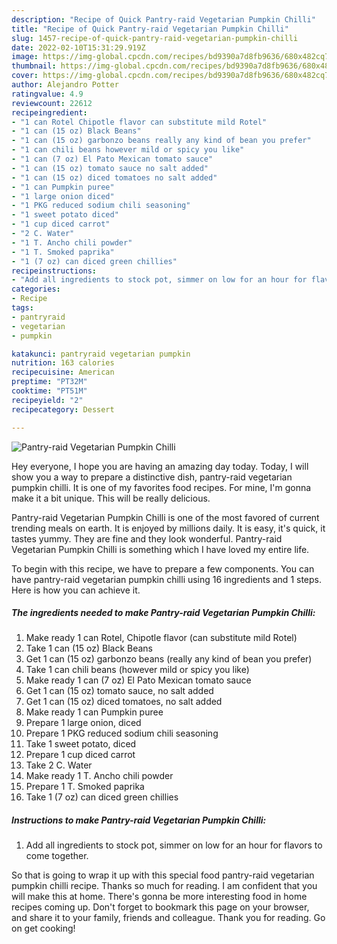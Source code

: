 ```yaml
---
description: "Recipe of Quick Pantry-raid Vegetarian Pumpkin Chilli"
title: "Recipe of Quick Pantry-raid Vegetarian Pumpkin Chilli"
slug: 1457-recipe-of-quick-pantry-raid-vegetarian-pumpkin-chilli
date: 2022-02-10T15:31:29.919Z
image: https://img-global.cpcdn.com/recipes/bd9390a7d8fb9636/680x482cq70/pantry-raid-vegetarian-pumpkin-chilli-recipe-main-photo.jpg
thumbnail: https://img-global.cpcdn.com/recipes/bd9390a7d8fb9636/680x482cq70/pantry-raid-vegetarian-pumpkin-chilli-recipe-main-photo.jpg
cover: https://img-global.cpcdn.com/recipes/bd9390a7d8fb9636/680x482cq70/pantry-raid-vegetarian-pumpkin-chilli-recipe-main-photo.jpg
author: Alejandro Potter
ratingvalue: 4.9
reviewcount: 22612
recipeingredient:
- "1 can Rotel Chipotle flavor can substitute mild Rotel"
- "1 can (15 oz) Black Beans"
- "1 can (15 oz) garbonzo beans really any kind of bean you prefer"
- "1 can chili beans however mild or spicy you like"
- "1 can (7 oz) El Pato Mexican tomato sauce"
- "1 can (15 oz) tomato sauce no salt added"
- "1 can (15 oz) diced tomatoes no salt added"
- "1 can Pumpkin puree"
- "1 large onion diced"
- "1 PKG reduced sodium chili seasoning"
- "1 sweet potato diced"
- "1 cup diced carrot"
- "2 C. Water"
- "1 T. Ancho chili powder"
- "1 T. Smoked paprika"
- "1 (7 oz) can diced green chillies"
recipeinstructions:
- "Add all ingredients to stock pot, simmer on low for an hour for flavors to come together."
categories:
- Recipe
tags:
- pantryraid
- vegetarian
- pumpkin

katakunci: pantryraid vegetarian pumpkin 
nutrition: 163 calories
recipecuisine: American
preptime: "PT32M"
cooktime: "PT51M"
recipeyield: "2"
recipecategory: Dessert

---
```



![Pantry-raid Vegetarian Pumpkin Chilli](https://img-global.cpcdn.com/recipes/bd9390a7d8fb9636/680x482cq70/pantry-raid-vegetarian-pumpkin-chilli-recipe-main-photo.jpg)

Hey everyone, I hope you are having an amazing day today. Today, I will show you a way to prepare a distinctive dish, pantry-raid vegetarian pumpkin chilli. It is one of my favorites food recipes. For mine, I'm gonna make it a bit unique. This will be really delicious.



Pantry-raid Vegetarian Pumpkin Chilli is one of the most favored of current trending meals on earth. It is enjoyed by millions daily. It is easy, it's quick, it tastes yummy. They are fine and they look wonderful. Pantry-raid Vegetarian Pumpkin Chilli is something which I have loved my entire life.


To begin with this recipe, we have to prepare a few components. You can have pantry-raid vegetarian pumpkin chilli using 16 ingredients and 1 steps. Here is how you can achieve it.

<!--inarticleads1-->

##### The ingredients needed to make Pantry-raid Vegetarian Pumpkin Chilli:

1. Make ready 1 can Rotel, Chipotle flavor (can substitute mild Rotel)
1. Take 1 can (15 oz) Black Beans
1. Get 1 can (15 oz) garbonzo beans (really any kind of bean you prefer)
1. Take 1 can chili beans (however mild or spicy you like)
1. Make ready 1 can (7 oz) El Pato Mexican tomato sauce
1. Get 1 can (15 oz) tomato sauce, no salt added
1. Get 1 can (15 oz) diced tomatoes, no salt added
1. Make ready 1 can Pumpkin puree
1. Prepare 1 large onion, diced
1. Prepare 1 PKG reduced sodium chili seasoning
1. Take 1 sweet potato, diced
1. Prepare 1 cup diced carrot
1. Take 2 C. Water
1. Make ready 1 T. Ancho chili powder
1. Prepare 1 T. Smoked paprika
1. Take 1 (7 oz) can diced green chillies




<!--inarticleads2-->

##### Instructions to make Pantry-raid Vegetarian Pumpkin Chilli:

1. Add all ingredients to stock pot, simmer on low for an hour for flavors to come together.




So that is going to wrap it up with this special food pantry-raid vegetarian pumpkin chilli recipe. Thanks so much for reading. I am confident that you will make this at home. There's gonna be more interesting food in home recipes coming up. Don't forget to bookmark this page on your browser, and share it to your family, friends and colleague. Thank you for reading. Go on get cooking!
